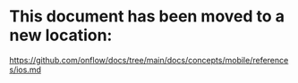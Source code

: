 # This document has been moved to a new location:

https://github.com/onflow/docs/tree/main/docs/concepts/mobile/references/ios.md
